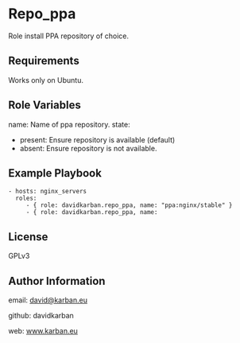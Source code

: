 Repo\_ppa
=========

Role install PPA repository of choice.

Requirements
------------

Works only on Ubuntu.

Role Variables
--------------

name: Name of ppa repository.
state: 
  - present: Ensure repository is available (default)
  - absent: Ensure repository is not available.

Example Playbook
----------------

    - hosts: nginx_servers
      roles:
         - { role: davidkarban.repo_ppa, name: "ppa:nginx/stable" }
         - { role: davidkarban.repo_ppa, name: 

License
-------

GPLv3

Author Information
------------------

email: david@karban.eu

github: davidkarban

web: www.karban.eu

